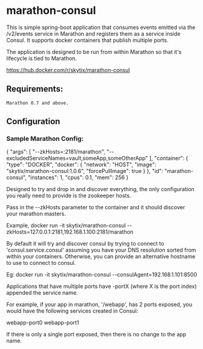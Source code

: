 # marathon-consul

This is simple spring-boot application that consumes events emitted via the /v2/events service in Marathon and registers them as a service inside Consul. It supports docker containers that publish multiple ports.

The application is designed to be run from within Marathon so that it's lifecycle is tied to Marathon.

https://hub.docker.com/r/skytix/marathon-consul

## Requirements:

    Marathon 0.7 and above.

## Configuration

### Sample Marathon Config:

{ "args": [ "--zkHosts=:2181/marathon", "--excludedServiceNames=vault,someApp,someOtherApp" ], "container": { "type": "DOCKER", "docker": { "network": "HOST", "image": "skytix/marathon-consul:1.0.6", "forcePullImage": true } }, "id": "marathon-consul", "instances": 1, "cpus": 0.1, "mem": 256 }

Designed to try and drop in and discover everything, the only configuration you really need to provide is the zookeeper hosts.

Pass in the --zkHosts parameter to the container and it should discover your marathon masters.

Example, docker run -it skytix/marathon-consul --zkHosts=127.0.0.1:2181,192.168.1.100:2181/marathon

By default it will try and discover consul by trying to connect to 'consul.service.consul' assuming you have your DNS resolution sorted from within your containers. Otherwise, you can provide an alternative hostname to use to connect to consul.

Eg: docker run -it skytix/marathon-consul --consulAgent=192.168.1.101:8500

Applications that have multiple ports have -portX (where X is the port index) appended the service name.

For example, if your app in marathon, '/webapp', has 2 ports exposed, you would have the following services created in Consul:

webapp-port0 webapp-port1

If there is only a single port exposed, then there is no change to the app name.

